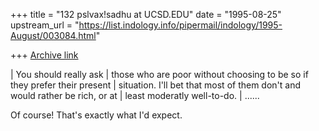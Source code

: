 +++
title = "132 pslvax!sadhu at UCSD.EDU"
date = "1995-08-25"
upstream_url = "https://list.indology.info/pipermail/indology/1995-August/003084.html"

+++
[Archive link](https://list.indology.info/pipermail/indology/1995-August/003084.html)

| You should really ask
| those who are poor without choosing to be so if they prefer their present
| situation. I'll bet that most of them don't and would rather be rich, or at
| least moderatly well-to-do.
| 
......

Of course!  That's exactly what I'd expect.  





